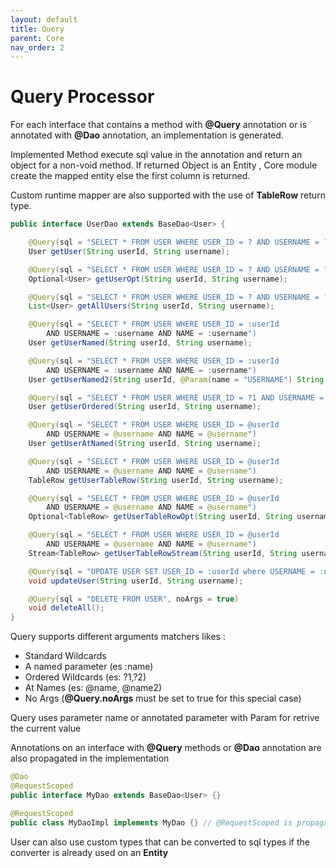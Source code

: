 ```yaml
---
layout: default
title: Query
parent: Core
nav_order: 2
---
```


# Query Processor

For each interface that contains a method with **@Query** annotation or is annotated with **@Dao** annotation, an implementation is generated.

Implemented Method execute sql value in the annotation and return an object for a non-void method. If returned Object is an Entity ,
Core module create the mapped entity else the first column is returned.

<aside class="info">
  Custom runtime mapper are also supported with the use of <b>TableRow</b> return type.
</aside>

```java
public interface UserDao extends BaseDao<User> {

    @Query(sql = "SELECT * FROM USER WHERE USER_ID = ? AND USERNAME = ?")
    User getUser(String userId, String username);

    @Query(sql = "SELECT * FROM USER WHERE USER_ID = ? AND USERNAME = ?")
    Optional<User> getUserOpt(String userId, String username);

    @Query(sql = "SELECT * FROM USER WHERE USER_ID = ? AND USERNAME = ?")
    List<User> getAllUsers(String userId, String username);

    @Query(sql = "SELECT * FROM USER WHERE USER_ID = :userId 
        AND USERNAME = :username AND NAME = :username")
    User getUserNamed(String userId, String username);

    @Query(sql = "SELECT * FROM USER WHERE USER_ID = :userId 
        AND USERNAME = :username AND NAME = :username")
    User getUserNamed2(String userId, @Param(name = "USERNAME") String name);

    @Query(sql = "SELECT * FROM USER WHERE USER_ID = ?1 AND USERNAME = ?2 AND NAME = ?1")
    User getUserOrdered(String userId, String username);

    @Query(sql = "SELECT * FROM USER WHERE USER_ID = @userId 
        AND USERNAME = @username AND NAME = @username")
    User getUserAtNamed(String userId, String username);

    @Query(sql = "SELECT * FROM USER WHERE USER_ID = @userId 
        AND USERNAME = @username AND NAME = @username")
    TableRow getUserTableRow(String userId, String username);

    @Query(sql = "SELECT * FROM USER WHERE USER_ID = @userId 
        AND USERNAME = @username AND NAME = @username")
    Optional<TableRow> getUserTableRowOpt(String userId, String username);

    @Query(sql = "SELECT * FROM USER WHERE USER_ID = @userId 
        AND USERNAME = @username AND NAME = @username")
    Stream<TableRow> getUserTableRowStream(String userId, String username);

    @Query(sql = "UPDATE USER SET USER_ID = :userId where USERNAME = :username")
    void updateUser(String userId, String username);

    @Query(sql = "DELETE FROM USER", noArgs = true)
    void deleteAll();
}
```

Query supports different arguments matchers likes :

- Standard Wildcards
- A named parameter (es :name)
- Ordered Wildcards (es: ?1,?2)
- At Names (es: @name, @name2)
- No Args (**@Query.noArgs** must be set to true for this special case)

Query uses parameter name or annotated parameter with Param for retrive the current value

Annotations on an interface with **@Query** methods or **@Dao** annotation are also propagated in the implementation

```java
@Dao
@RequestScoped
public interface MyDao extends BaseDao<User> {}

@RequestScoped
public class MyDaoImpl implements MyDao {} // @RequestScoped is propagated
```

<aside class="info">
  User can also use custom types that can be converted to sql types if the converter is already used on an <b>Entity</b>
</aside>
